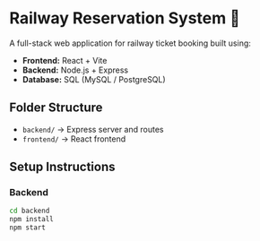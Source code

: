# Railway Reservation System 🚆

A full-stack web application for railway ticket booking built using:
- **Frontend:** React + Vite
- **Backend:** Node.js + Express
- **Database:** SQL (MySQL / PostgreSQL)

## Folder Structure
- `backend/` → Express server and routes
- `frontend/` → React frontend

## Setup Instructions

### Backend
```bash
cd backend
npm install
npm start
